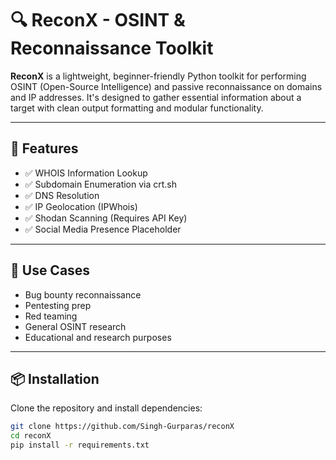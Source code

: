# 🔍 ReconX - OSINT & Reconnaissance Toolkit

**ReconX** is a lightweight, beginner-friendly Python toolkit for performing OSINT (Open-Source Intelligence) and passive reconnaissance on domains and IP addresses. It's designed to gather essential information about a target with clean output formatting and modular functionality.

---

## 🚀 Features

- ✅ WHOIS Information Lookup  
- ✅ Subdomain Enumeration via crt.sh  
- ✅ DNS Resolution  
- ✅ IP Geolocation (IPWhois)  
- ✅ Shodan Scanning (Requires API Key)  
- ✅ Social Media Presence Placeholder  

---

## 🧠 Use Cases

- Bug bounty reconnaissance  
- Pentesting prep  
- Red teaming  
- General OSINT research  
- Educational and research purposes

---

## 📦 Installation

Clone the repository and install dependencies:

```bash
git clone https://github.com/Singh-Gurparas/reconX
cd reconX
pip install -r requirements.txt
